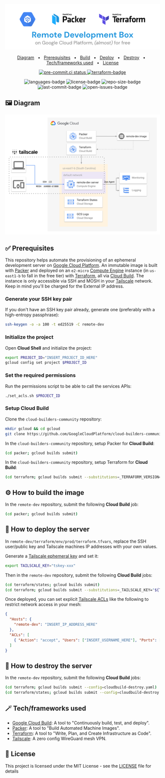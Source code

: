 <div align="center">
  <img width="512" src="https://raw.githubusercontent.com/2n3g5c9/remote-dev/master/img/banner.png" alt="remote-dev">
</div>

<p align="center">
    <a href="#-diagram">Diagram</a>
    &nbsp; • &nbsp;
    <a href="#-prerequisites">Prerequisites</a>
    &nbsp; • &nbsp;
    <a href="#%EF%B8%8F-how-to-build-the-image">Build</a>
    &nbsp; • &nbsp;
    <a href="#-how-to-deploy-the-server">Deploy</a>
    &nbsp; • &nbsp;
    <a href="#-how-to-destroy-the-server">Destroy</a>
    &nbsp; • &nbsp;
    <a href="#-techframeworks-used">Tech/frameworks used</a>
    &nbsp; • &nbsp;
    <a href="#-license">License</a>
</p>

<p align="center">
    <a href="https://results.pre-commit.ci/latest/github/2n3g5c9/remote-dev/master" aria-label="pre-commit.ci details" target="_blank" rel="noopener noreferrer">
        <img src="https://results.pre-commit.ci/badge/github/2n3g5c9/remote-dev/master.svg" alt="pre-commit.ci status"/>
    </a>
    <a href="https://github.com/2n3g5c9/remote-dev/actions/workflows/terraform.yml">
        <img src="https://github.com/2n3g5c9/remote-dev/actions/workflows/terraform.yml/badge.svg" alt="terraform-badge"/>
    </a>
</p>

<p align="center">
    <img src="https://img.shields.io/github/languages/count/2n3g5c9/remote-dev.svg?style=flat" alt="languages-badge"/>
    <img src="https://img.shields.io/github/license/2n3g5c9/remote-dev" alt="license-badge">
    <img src="https://img.shields.io/github/repo-size/2n3g5c9/remote-dev" alt="repo-size-badge">
    <img src="https://img.shields.io/github/last-commit/2n3g5c9/remote-dev" alt="last-commit-badge">
    <img src="https://img.shields.io/github/issues-raw/2n3g5c9/remote-dev" alt="open-issues-badge">
</p>

## 🖼 Diagram

<p align="center">
    <img src="https://raw.githubusercontent.com/2n3g5c9/remote-dev/master/img/diagram.png" alt="diagram" width="838px"/>
</p>

## ✅ Prerequisites

This repository helps automate the provisioning of an ephemeral development server on
[Google Cloud Platform](https://cloud.google.com/). An immutable image is built with [Packer](https://packer.io/) and
deployed on an `e2-micro` [Compute Engine](https://cloud.google.com/compute) instance (in `us-east1-b` to fall in the
free tier) with [Terraform](https://www.terraform.io/), all via [Cloud Build](https://cloud.google.com/cloud-build).
The instance is only accessible via SSH and MOSH in your [Tailscale](https://tailscale.com/) network. Keep in mind
you'll be charged for the External IP address.

### Generate your SSH key pair

If you don't have an SSH key pair already, generate one (preferably with a high-entropy passphrase):

```bash
ssh-keygen -o -a 100 -t ed25519 -C remote-dev
```

### Initialize the project

Open **Cloud Shell** and initialize the project:

```bash
export PROJECT_ID="INSERT_PROJECT_ID_HERE"
gcloud config set project $PROJECT_ID
```

### Set the required permissions

Run the permissions script to be able to call the services APIs:

```bash
./set_acls.sh $PROJECT_ID
```

### Setup Cloud Build

Clone the `cloud-builders-community` repository:

```bash
mkdir gcloud && cd gcloud
git clone https://github.com/GoogleCloudPlatform/cloud-builders-community.git && cd cloud-builders-community
```

In the `cloud-builders-community` repository, setup Packer for **Cloud Build**:

```bash
(cd packer; gcloud builds submit)
```

In the `cloud-builders-community` repository, setup Terraform for **Cloud Build**:

```bash
(cd terraform; gcloud builds submit --substitutions=_TERRAFORM_VERSION="1.0.5",_TERRAFORM_VERSION_SHA256SUM="7ce24478859ab7ca0ba4d8c9c12bb345f52e8efdc42fa3ef9dd30033dbf4b561")
```

## ⚙️ How to build the image

In the `remote-dev` repository, submit the following **Cloud Build** job:

```bash
(cd packer; gcloud builds submit)
```

## 🚀 How to deploy the server

In `remote-dev/terraform/env/prod/terraform.tfvars`, replace the SSH user/public key and Tailscale machines IP addresses
with your own values.

Generate a [Tailscale ephemeral key](https://login.tailscale.com/admin/settings/authkeys) and set it:

```bash
export TAILSCALE_KEY="tskey-xxx"
```

Then in the `remote-dev` repository, submit the following **Cloud Build** jobs:

```bash
(cd terraform/states; gcloud builds submit)
(cd terraform; gcloud builds submit --substitutions=_TAILSCALE_KEY="${TAILSCALE_KEY}")
```

Once deployed, you can set explicit [Tailscale ACLs](https://login.tailscale.com/admin/acls) like the following to
restrict network access in your mesh:

```json
{
  "Hosts": {
    "remote-dev": "INSERT_IP_ADDRESS_HERE"
  },
  "ACLs": [
    { "Action": "accept", "Users": ["INSERT_USERNAME_HERE"], "Ports": ["remote-dev:22,60000-61000"] }
  ]
}
```

## 🧨 How to destroy the server

In the `remote-dev` repository, submit the following **Cloud Build** jobs:

```bash
(cd terraform; gcloud builds submit --config=cloudbuild-destroy.yaml)
(cd terraform/states; gcloud builds submit --config=cloudbuild-destroy.yaml)
```

## 🪄 Tech/frameworks used

- [Google Cloud Build](https://cloud.google.com/cloud-build): A tool to "Continuously build, test, and deploy".
- [Packer](https://www.packer.io/): A tool to "Build Automated Machine Images".
- [Terraform](https://www.terraform.io/): A tool to "Write, Plan, and Create Infrastructure as Code".
- [Tailscale](https://tailscale.com/): A zero config WireGuard mesh VPN.

## 📃 License

This project is licensed under the MIT License - see the [LICENSE](LICENSE) file for details
